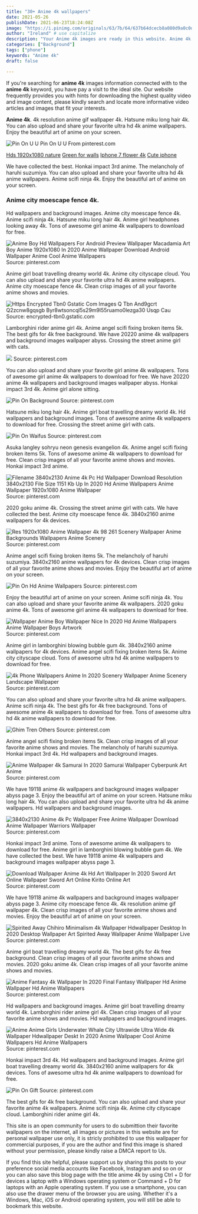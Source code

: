 ```yaml
---
title: "30+ Anime 4k wallpapers"
date: 2021-05-26
publishDate: 2021-06-23T18:24:08Z
image: "https://i.pinimg.com/originals/63/7b/64/637b64dcecb8a080d9a0c0d48fc4bb2e.jpg"
author: "Ireland" # use capitalize
description: "Your Anime 4k images are ready in this website. Anime 4k are a topic that is being searched for and liked by netizens today. You can Get the Anime 4k files here. Get all free photos."
categories: ["Background"]
tags: ["phone"]
keywords: "Anime 4k"
draft: false

---
```


If you're searching for **anime 4k** images information connected with to the **anime 4k** keyword, you have pay a visit to the ideal  site.  Our website frequently  provides you with  hints  for downloading  the highest  quality video and image  content, please kindly search and locate more informative video articles and images  that fit your interests.

**Anime 4k**. 4k resolution anime gif wallpaper 4k. Hatsune miku long hair 4k. You can also upload and share your favorite ultra hd 4k anime wallpapers. Enjoy the beautiful art of anime on your screen.

![Pin On U U](https://i.pinimg.com/originals/04/05/6e/04056ed655528bc080b0e11ef1f45d4b.jpg "Pin On U U")
Pin On U U From pinterest.com

[Hds 1920x1080 nature](/hds-1920x1080-nature/)
[Green for walls](/green-for-walls/)
[Iphone 7 flower 4k](/iphone-7-flower-4k/)
[Cute iphone](/cute-iphone/)

We have collected the best. Honkai impact 3rd anime. The melancholy of haruhi suzumiya. You can also upload and share your favorite ultra hd 4k anime wallpapers. Anime scifi ninja 4k. Enjoy the beautiful art of anime on your screen.

### Anime city moescape fence 4k.

Hd wallpapers and background images. Anime city moescape fence 4k. Anime scifi ninja 4k. Hatsune miku long hair 4k. Anime girl headphones looking away 4k. Tons of awesome girl anime 4k wallpapers to download for free.


![Anime Boy Hd Wallpapers For Android Preview Wallpaper Macadamia Art Boy Anime 1920x1080 In 2020 Anime Wallpaper Download Android Wallpaper Anime Cool Anime Wallpapers](https://i.pinimg.com/originals/58/08/aa/5808aab1b96edcbbe2597381e8077d5c.jpg "Anime Boy Hd Wallpapers For Android Preview Wallpaper Macadamia Art Boy Anime 1920x1080 In 2020 Anime Wallpaper Download Android Wallpaper Anime Cool Anime Wallpapers")
Source: pinterest.com

Anime girl boat travelling dreamy world 4k. Anime city cityscape cloud. You can also upload and share your favorite ultra hd 4k anime wallpapers. Anime city moescape fence 4k. Clean crisp images of all your favorite anime shows and movies.

![Https Encrypted Tbn0 Gstatic Com Images Q Tbn And9gcrt Q2zcnw8gqsgb Byr8wtsoncql5s29m9l55ruamo0lezga30 Usqp Cau](/search?q=dark+anime+wallpaper+4k&amp;tbm=isch&amp;tbs=isz:l "Https Encrypted Tbn0 Gstatic Com Images Q Tbn And9gcrt Q2zcnw8gqsgb Byr8wtsoncql5s29m9l55ruamo0lezga30 Usqp Cau")
Source: encrypted-tbn0.gstatic.com

Lamborghini rider anime girl 4k. Anime angel scifi fixing broken items 5k. The best gifs for 4k free background. We have 20220 anime 4k wallpapers and background images wallpaper abyss. Crossing the street anime girl with cats.

![](https://i.pinimg.com/originals/20/0f/14/200f14ee5dd6b6c9b307587587a59dda.jpg "")
Source: pinterest.com

You can also upload and share your favorite girl anime 4k wallpapers. Tons of awesome girl anime 4k wallpapers to download for free. We have 20220 anime 4k wallpapers and background images wallpaper abyss. Honkai impact 3rd 4k. Anime girl alone sitting.

![Pin On Background](https://i.pinimg.com/originals/27/e4/16/27e4160b0e3d0b90cbcf6aee8e133951.jpg "Pin On Background")
Source: pinterest.com

Hatsune miku long hair 4k. Anime girl boat travelling dreamy world 4k. Hd wallpapers and background images. Tons of awesome anime 4k wallpapers to download for free. Crossing the street anime girl with cats.

![Pin On Waifus](https://i.pinimg.com/originals/87/39/79/873979b5eee39ebbd5b4d547e22d3a86.jpg "Pin On Waifus")
Source: pinterest.com

Asuka langley sohryu neon genesis evangelion 4k. Anime angel scifi fixing broken items 5k. Tons of awesome anime 4k wallpapers to download for free. Clean crisp images of all your favorite anime shows and movies. Honkai impact 3rd anime.

![Filename 3840x2130 Anime 4k Pc Hd Wallpaper Download Resolution 3840x2130 File Size 1151 Kb Up In 2020 Hd Anime Wallpapers Anime Wallpaper 1920x1080 Anime Wallpaper](https://i.pinimg.com/originals/78/e1/b2/78e1b269504697e95548cbf739de2c07.jpg "Filename 3840x2130 Anime 4k Pc Hd Wallpaper Download Resolution 3840x2130 File Size 1151 Kb Up In 2020 Hd Anime Wallpapers Anime Wallpaper 1920x1080 Anime Wallpaper")
Source: pinterest.com

2020 goku anime 4k. Crossing the street anime girl with cats. We have collected the best. Anime city moescape fence 4k. 3840x2160 anime wallpapers for 4k devices.

![Res 1920x1080 Anime Wallpaper 4k 98 261 Scenery Wallpaper Anime Backgrounds Wallpapers Anime Scenery](https://i.pinimg.com/originals/48/24/b4/4824b49caaf70dc05b3a8dade5ea336c.jpg "Res 1920x1080 Anime Wallpaper 4k 98 261 Scenery Wallpaper Anime Backgrounds Wallpapers Anime Scenery")
Source: pinterest.com

Anime angel scifi fixing broken items 5k. The melancholy of haruhi suzumiya. 3840x2160 anime wallpapers for 4k devices. Clean crisp images of all your favorite anime shows and movies. Enjoy the beautiful art of anime on your screen.

![Pin On Hd Anime Wallpapers](https://i.pinimg.com/originals/1a/30/55/1a3055e83a12bb6dc014d69c735de377.jpg "Pin On Hd Anime Wallpapers")
Source: pinterest.com

Enjoy the beautiful art of anime on your screen. Anime scifi ninja 4k. You can also upload and share your favorite anime 4k wallpapers. 2020 goku anime 4k. Tons of awesome girl anime 4k wallpapers to download for free.

![Wallpaper Anime Boy Wallpaper Nice In 2020 Hd Anime Wallpapers Anime Wallpaper Boys Artwork](https://i.pinimg.com/originals/b3/c0/00/b3c0009743cf3f55d3a4de938ceff7ed.jpg "Wallpaper Anime Boy Wallpaper Nice In 2020 Hd Anime Wallpapers Anime Wallpaper Boys Artwork")
Source: pinterest.com

Anime girl in lamborghini blowing bubble gum 4k. 3840x2160 anime wallpapers for 4k devices. Anime angel scifi fixing broken items 5k. Anime city cityscape cloud. Tons of awesome ultra hd 4k anime wallpapers to download for free.

![4k Phone Wallpapers Anime In 2020 Scenery Wallpaper Anime Scenery Landscape Wallpaper](https://i.pinimg.com/736x/7f/a6/76/7fa67607339f376a6171272cb5bd12e4.jpg "4k Phone Wallpapers Anime In 2020 Scenery Wallpaper Anime Scenery Landscape Wallpaper")
Source: pinterest.com

You can also upload and share your favorite ultra hd 4k anime wallpapers. Anime scifi ninja 4k. The best gifs for 4k free background. Tons of awesome anime 4k wallpapers to download for free. Tons of awesome ultra hd 4k anime wallpapers to download for free.

![Ghim Tren Others](https://i.pinimg.com/originals/24/1e/0d/241e0de2583a074a5bde63ded535aafe.jpg "Ghim Tren Others")
Source: pinterest.com

Anime angel scifi fixing broken items 5k. Clean crisp images of all your favorite anime shows and movies. The melancholy of haruhi suzumiya. Honkai impact 3rd 4k. Hd wallpapers and background images.

![Anime Wallpaper 4k Samurai In 2020 Samurai Wallpaper Cyberpunk Art Anime](https://i.pinimg.com/originals/96/70/85/967085fad259177c1a10d3c4f3ba8762.jpg "Anime Wallpaper 4k Samurai In 2020 Samurai Wallpaper Cyberpunk Art Anime")
Source: pinterest.com

We have 19118 anime 4k wallpapers and background images wallpaper abyss page 3. Enjoy the beautiful art of anime on your screen. Hatsune miku long hair 4k. You can also upload and share your favorite ultra hd 4k anime wallpapers. Hd wallpapers and background images.

![3840x2130 Anime 4k Pc Wallpaper Free Anime Wallpaper Download Anime Wallpaper Warriors Wallpaper](https://i.pinimg.com/originals/8b/d7/53/8bd753359bcbe575d44945d846a740a1.jpg "3840x2130 Anime 4k Pc Wallpaper Free Anime Wallpaper Download Anime Wallpaper Warriors Wallpaper")
Source: pinterest.com

Honkai impact 3rd anime. Tons of awesome anime 4k wallpapers to download for free. Anime girl in lamborghini blowing bubble gum 4k. We have collected the best. We have 19118 anime 4k wallpapers and background images wallpaper abyss page 3.

![Download Wallpaper Anime 4k Hd Art Wallpaper In 2020 Sword Art Online Wallpaper Sword Art Online Kirito Online Art](https://i.pinimg.com/originals/27/1e/4a/271e4a0e19f21a43fcb92426c88bb814.jpg "Download Wallpaper Anime 4k Hd Art Wallpaper In 2020 Sword Art Online Wallpaper Sword Art Online Kirito Online Art")
Source: pinterest.com

We have 19118 anime 4k wallpapers and background images wallpaper abyss page 3. Anime city moescape fence 4k. 4k resolution anime gif wallpaper 4k. Clean crisp images of all your favorite anime shows and movies. Enjoy the beautiful art of anime on your screen.

![Spirited Away Chihiro Minimalism 4k Wallpaper Hdwallpaper Desktop In 2020 Desktop Wallpaper Art Spirited Away Wallpaper Anime Wallpaper Live](https://i.pinimg.com/originals/57/0a/80/570a808a36df8fc8c8eb43018cf72331.jpg "Spirited Away Chihiro Minimalism 4k Wallpaper Hdwallpaper Desktop In 2020 Desktop Wallpaper Art Spirited Away Wallpaper Anime Wallpaper Live")
Source: pinterest.com

Anime girl boat travelling dreamy world 4k. The best gifs for 4k free background. Clean crisp images of all your favorite anime shows and movies. 2020 goku anime 4k. Clean crisp images of all your favorite anime shows and movies.

![Anime Fantasy 4k Wallpaper In 2020 Final Fantasy Wallpaper Hd Anime Wallpaper Hd Anime Wallpapers](https://i.pinimg.com/originals/3b/05/42/3b0542fc50b6a387b35a35700d151f75.jpg "Anime Fantasy 4k Wallpaper In 2020 Final Fantasy Wallpaper Hd Anime Wallpaper Hd Anime Wallpapers")
Source: pinterest.com

Hd wallpapers and background images. Anime girl boat travelling dreamy world 4k. Lamborghini rider anime girl 4k. Clean crisp images of all your favorite anime shows and movies. Hd wallpapers and background images.

![Anime Anime Girls Underwater Whale City Ultrawide Ultra Wide 4k Wallpaper Hdwallpaper Deskt In 2020 Anime Wallpaper Cool Anime Wallpapers Hd Anime Wallpapers](https://i.pinimg.com/originals/52/cb/64/52cb6425a0816e9ec0b94f1049bd26c0.jpg "Anime Anime Girls Underwater Whale City Ultrawide Ultra Wide 4k Wallpaper Hdwallpaper Deskt In 2020 Anime Wallpaper Cool Anime Wallpapers Hd Anime Wallpapers")
Source: pinterest.com

Honkai impact 3rd 4k. Hd wallpapers and background images. Anime girl boat travelling dreamy world 4k. 3840x2160 anime wallpapers for 4k devices. Tons of awesome ultra hd 4k anime wallpapers to download for free.

![Pin On Gift](https://i.pinimg.com/originals/63/7b/64/637b64dcecb8a080d9a0c0d48fc4bb2e.jpg "Pin On Gift")
Source: pinterest.com

The best gifs for 4k free background. You can also upload and share your favorite anime 4k wallpapers. Anime scifi ninja 4k. Anime city cityscape cloud. Lamborghini rider anime girl 4k.

This site is an open community for users to do submittion their favorite wallpapers on the internet, all images or pictures in this website are for personal wallpaper use only, it is stricly prohibited to use this wallpaper for commercial purposes, if you are the author and find this image is shared without your permission, please kindly raise a DMCA report to Us.

If you find this site helpful, please support us by sharing this posts to your preference social media accounts like Facebook, Instagram and so on or you can also save this blog page with the title anime 4k by using Ctrl + D for devices a laptop with a Windows operating system or Command + D for laptops with an Apple operating system. If you use a smartphone, you can also use the drawer menu of the browser you are using. Whether it's a Windows, Mac, iOS or Android operating system, you will still be able to bookmark this website.
